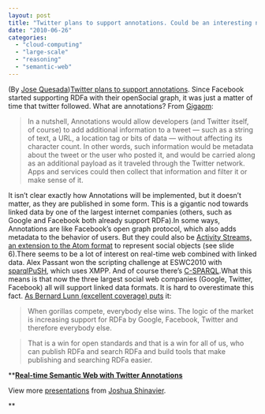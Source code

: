 ```yaml
---
layout: post
title: "Twitter plans to support annotations. Could be an interesting new stream of structured data"
date: "2010-06-26"
categories: 
  - "cloud-computing"
  - "large-scale"
  - "reasoning"
  - "semantic-web"
---
```


(By [Jose Quesada](http://josequesada.name))[Twitter plans to support annotations](http://gigaom.com/2010/06/20/twitter-annotations-are-coming-what-do-they-mean-for-twitter-and-the-web/?utm_source=feedburner&utm_medium=feed&utm_campaign=Feed:+OmMalik+(GigaOM)). Since Facebook started supporting RDFa with their openSocial graph, it was just a matter of time that twitter followed. What are annotations? From [Gigaom](http://gigaom.com/2010/06/20/twitter-annotations-are-coming-what-do-they-mean-for-twitter-and-the-web/):  

> In a nutshell, Annotations would allow developers (and Twitter itself, of course) to add additional information to a tweet — such as a string of text, a URL, a location tag or bits of data — without affecting its character count. In other words, such information would be metadata about the tweet or the user who posted it, and would be carried along as an additional payload as it traveled through the Twitter network. Apps and services could then collect that information and filter it or make sense of it.

It isn’t clear exactly how Annotations will be implemented, but it doesn’t matter, as they are published in some form. This is a gigantic nod towards linked data by one of the largest internet companies (others, such as Google and Facebook both already support RDFa).In some ways, Annotations are like Facebook’s open graph protocol, which also adds metadata to the behavior of users. But they could also be [Activity Streams, an extension to the Atom format](http://www.ibm.com/developerworks/opensource/library/x-activitystreams/index.html?ca=drs-) to represent social objects (see slide 6).There seems to be a lot of interest on real-time web combined with linked data. Alex Passant won the scripting challenge at ESWC2010 with [sparqlPuSH](http://apassant.net/blog/2010/04/18/sparql-pubsubhubbub-sparqlpush), which uses XMPP. And of course there’s [C-SPARQL](http://blog.larkc.eu/data.semanticweb.org/conference/www/2009/paper/111).What this means is that now the three largest social web companies (Google, Twitter, Facebook) all will support linked data formats. It is hard to overestimate this fact. [As Bernard Lunn (excellent coverage) puts](http://www.semanticweb.com/rdf/rdfa_support_how_do_google_facebook_twitter_compare_and_how_will_this_impact_their_position_in_the_semantic_search_engine_market_165818.asp?c=rss) it:  

> When gorillas compete, everybody else wins. The logic of the market is increasing support for RDFa by Google, Facebook, Twitter and therefore everybody else.

> That is a win for open standards and that is a win for all of us, who can publish RDFa and search RDFa and build tools that make publishing and searching RDFa easier.

****[Real-time Semantic Web with Twitter Annotations](http://www.slideshare.net/joshsh/realtime-semantic-web-with-twitter-annotations-4606369 "Real-time Semantic Web with Twitter Annotations")**

View more [presentations](http://www.slideshare.net/) from [Joshua Shinavier](http://www.slideshare.net/joshsh).

**

